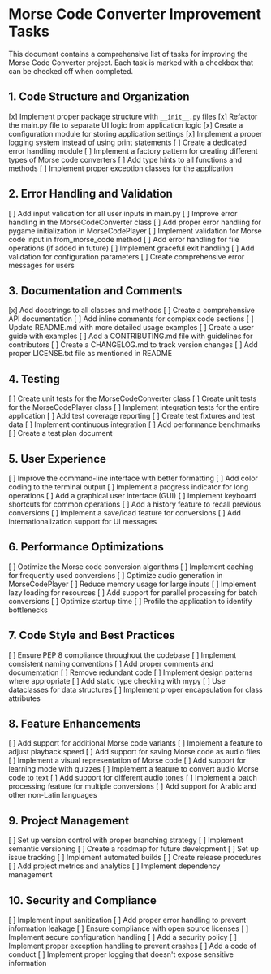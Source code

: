 # Morse Code Converter Improvement Tasks

This document contains a comprehensive list of tasks for improving the Morse Code Converter project. Each task is marked
with a checkbox that can be checked off when completed.

## 1. Code Structure and Organization

[x] Implement proper package structure with `__init__.py` files
[x] Refactor the main.py file to separate UI logic from application logic
[x] Create a configuration module for storing application settings
[x] Implement a proper logging system instead of using print statements
[ ] Create a dedicated error handling module
[ ] Implement a factory pattern for creating different types of Morse code converters
[ ] Add type hints to all functions and methods
[ ] Implement proper exception classes for the application

## 2. Error Handling and Validation

[ ] Add input validation for all user inputs in main.py
[ ] Improve error handling in the MorseCodeConverter class
[ ] Add proper error handling for pygame initialization in MorseCodePlayer
[ ] Implement validation for Morse code input in from_morse_code method
[ ] Add error handling for file operations (if added in future)
[ ] Implement graceful exit handling
[ ] Add validation for configuration parameters
[ ] Create comprehensive error messages for users

## 3. Documentation and Comments

[x] Add docstrings to all classes and methods
[ ] Create a comprehensive API documentation
[ ] Add inline comments for complex code sections
[ ] Update README.md with more detailed usage examples
[ ] Create a user guide with examples
[ ] Add a CONTRIBUTING.md file with guidelines for contributors
[ ] Create a CHANGELOG.md to track version changes
[ ] Add proper LICENSE.txt file as mentioned in README

## 4. Testing

[ ] Create unit tests for the MorseCodeConverter class
[ ] Create unit tests for the MorseCodePlayer class
[ ] Implement integration tests for the entire application
[ ] Add test coverage reporting
[ ] Create test fixtures and test data
[ ] Implement continuous integration
[ ] Add performance benchmarks
[ ] Create a test plan document

## 5. User Experience

[ ] Improve the command-line interface with better formatting
[ ] Add color coding to the terminal output
[ ] Implement a progress indicator for long operations
[ ] Add a graphical user interface (GUI)
[ ] Implement keyboard shortcuts for common operations
[ ] Add a history feature to recall previous conversions
[ ] Implement a save/load feature for conversions
[ ] Add internationalization support for UI messages

## 6. Performance Optimizations

[ ] Optimize the Morse code conversion algorithms
[ ] Implement caching for frequently used conversions
[ ] Optimize audio generation in MorseCodePlayer
[ ] Reduce memory usage for large inputs
[ ] Implement lazy loading for resources
[ ] Add support for parallel processing for batch conversions
[ ] Optimize startup time
[ ] Profile the application to identify bottlenecks

## 7. Code Style and Best Practices

[ ] Ensure PEP 8 compliance throughout the codebase
[ ] Implement consistent naming conventions
[ ] Add proper comments and documentation
[ ] Remove redundant code
[ ] Implement design patterns where appropriate
[ ] Add static type checking with mypy
[ ] Use dataclasses for data structures
[ ] Implement proper encapsulation for class attributes

## 8. Feature Enhancements

[ ] Add support for additional Morse code variants
[ ] Implement a feature to adjust playback speed
[ ] Add support for saving Morse code as audio files
[ ] Implement a visual representation of Morse code
[ ] Add support for learning mode with quizzes
[ ] Implement a feature to convert audio Morse code to text
[ ] Add support for different audio tones
[ ] Implement a batch processing feature for multiple conversions
[ ] Add support for Arabic and other non-Latin languages

## 9. Project Management

[ ] Set up version control with proper branching strategy
[ ] Implement semantic versioning
[ ] Create a roadmap for future development
[ ] Set up issue tracking
[ ] Implement automated builds
[ ] Create release procedures
[ ] Add project metrics and analytics
[ ] Implement dependency management

## 10. Security and Compliance

[ ] Implement input sanitization
[ ] Add proper error handling to prevent information leakage
[ ] Ensure compliance with open source licenses
[ ] Implement secure configuration handling
[ ] Add a security policy
[ ] Implement proper exception handling to prevent crashes
[ ] Add a code of conduct
[ ] Implement proper logging that doesn't expose sensitive information